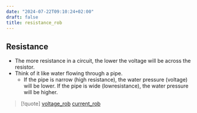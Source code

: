 ```yaml
---
date: "2024-07-22T09:10:24+02:00"
draft: false
title: resistance_rob
---
```


## Resistance

-   The more resistance in a circuit, the lower the voltage will be
    across the resistor.
-   Think of it like water flowing through a pipe.
    -   If the pipe is narrow (high resistance), the water pressure
        (voltage) will be lower. If the pipe is wide (lowresistance),
        the water pressure will be higher.

> \[!quote\] [voltage_rob](/Notes/posts/voltage_rob)
> [current_rob](/Notes/posts/current_rob)
